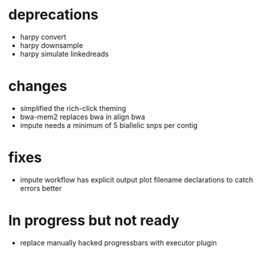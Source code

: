 # deprecations
- harpy convert
- harpy downsample
- harpy simulate linkedreads

# changes
- simplified the rich-click theming
- bwa-mem2 replaces bwa in align bwa
- impute needs a minimum of 5 biallelic snps per contig

# fixes
- impute workflow has explicit output plot filename declarations to catch errors better

# In progress but not ready
- replace manually hacked progressbars with executor plugin